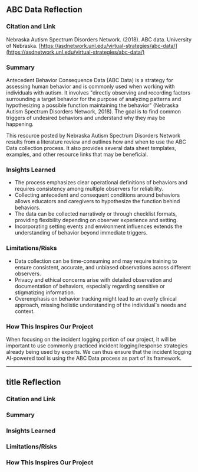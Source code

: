 ## ABC Data Reflection
### Citation and Link
Nebraska Autism Spectrum Disorders Network. (2018). ABC data. University of Nebraska. [https://asdnetwork.unl.edu/virtual-strategies/abc-data/](https://asdnetwork.unl.edu/virtual-strategies/abc-data/)

### Summary
Antecedent Behavior Consequence Data (ABC Data) is a strategy for assessing human behavior and is commonly used when working with individuals with autism. It involves "directly observing and recording factors surrounding a target behavior for the purpose of analyzing patterns and hypothesizing a possible function maintaining the behavior" (Nebraska Autism Spectrum Disorders Network, 2018). The goal is to find common triggers of undesired behaviors and understand why they may be happening.

This resource posted by Nebraska Autism Spectrum Disorders Network results from a literature review and outlines how and when to use the ABC Data collection process. It also provides several data sheet templates, examples, and other resource links that may be beneficial.

### Insights Learned
- The process emphasizes clear operational definitions of behaviors and requires consistency among multiple observers for reliability.
- Collecting antecedent and consequent conditions around behaviors allows educators and caregivers to hypothesize the function behind behaviors.
- The data can be collected narratively or through checklist formats, providing flexibility depending on observer experience and setting.
- Incorporating setting events and environment influences extends the understanding of behavior beyond immediate triggers.

### Limitations/Risks
- Data collection can be time-consuming and may require training to ensure consistent, accurate, and unbiased observations across different observers.
- Privacy and ethical concerns arise with detailed observation and documentation of behaviors, especially regarding sensitive or stigmatizing information.
- Overemphasis on behavior tracking might lead to an overly clinical approach, missing holistic understanding of the individual's needs and context.

### How This Inspires Our Project
When focusing on the incident logging portion of our project, it will be important to use commonly practiced incident logging/response strategies already being used by experts. We can thus ensure that the incident logging AI-powered tool is using the ABC Data process as part of its framework.

---

## title Reflection
### Citation and Link


### Summary


### Insights Learned


### Limitations/Risks


### How This Inspires Our Project
